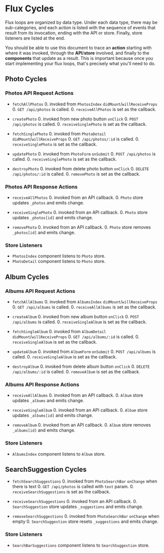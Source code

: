 # Flux Cycles

Flux loops are organized by data type. Under each data type, there may
be sub-categories, and each action is listed with the sequence of events
that result from its invocation, ending with the API or store. Finally,
store listeners are listed at the end.

You should be able to use this document to trace an **action** starting
with where it was invoked, through the **API**/**store** involved, and
finally to the **components** that update as a result. This is important
because once you start implementing your flux loops, that's precisely
what you'll need to do.


## Photo Cycles

### Photos API Request Actions

* `fetchAllPhotos`
  0. invoked from `PhotosIndex` `didMount`/`willReceiveProps`
  0. `GET /api/photos` is called.
  0. `receiveAllPhotos` is set as the callback.

* `createPhoto`
  0. invoked from new photo button `onClick`
  0. `POST /api/photos` is called.
  0. `receiveSinglePhoto` is set as the callback.

* `fetchSinglePhoto`
  0. invoked from `PhotoDetail` `didMount`/`willReceiveProps`
  0. `GET /api/photos/:id` is called.
  0. `receiveSinglePhoto` is set as the callback.

* `updatePhoto`
  0. invoked from `PhotoForm` `onSubmit`
  0. `POST /api/photos` is called.
  0. `receiveSinglePhoto` is set as the callback.

* `destroyPhoto`
  0. invoked from delete photo button `onClick`
  0. `DELETE /api/photos/:id` is called.
  0. `removePhoto` is set as the callback.

### Photos API Response Actions

* `receiveAllPhotos`
  0. invoked from an API callback.
  0. `Photo` store updates `_photos` and emits change.

* `receiveSinglePhoto`
  0. invoked from an API callback.
  0. `Photo` store updates `_photos[id]` and emits change.

* `removePhoto`
  0. invoked from an API callback.
  0. `Photo` store removes `_photos[id]` and emits change.

### Store Listeners

* `PhotosIndex` component listens to `Photo` store.
* `PhotoDetail` component listens to `Photo` store.


## Album Cycles

### Albums API Request Actions

* `fetchAllAlbums`
  0. invoked from `AlbumsIndex` `didMount`/`willReceiveProps`
  0. `GET /api/albums` is called.
  0. `receiveAllAlbums` is set as the callback.

* `createAlbum`
  0. invoked from new album button `onClick`
  0. `POST /api/albums` is called.
  0. `receiveSingleAlbum` is set as the callback.

* `fetchSingleAlbum`
  0. invoked from `AlbumDetail` `didMount`/`willReceiveProps`
  0. `GET /api/albums/:id` is called.
  0. `receiveSingleAlbum` is set as the callback.

* `updateAlbum`
  0. invoked from `AlbumForm` `onSubmit`
  0. `POST /api/albums` is called.
  0. `receiveSingleAlbum` is set as the callback.

* `destroyAlbum`
  0. invoked from delete album button `onClick`
  0. `DELETE /api/albums/:id` is called.
  0. `removeAlbum` is set as the callback.

### Albums API Response Actions

* `receiveAllAlbums`
  0. invoked from an API callback.
  0. `Album` store updates `_albums` and emits change.

* `receiveSingleAlbum`
  0. invoked from an API callback.
  0. `Album` store updates `_albums[id]` and emits change.

* `removeAlbum`
  0. invoked from an API callback.
  0. `Album` store removes `_albums[id]` and emits change.

### Store Listeners

* `AlbumsIndex` component listens to `Album` store.


## SearchSuggestion Cycles

* `fetchSearchSuggestions`
  0. invoked from `PhotoSearchBar` `onChange` when there is text
  0. `GET /api/photos` is called with `text` param.
  0. `receiveSearchSuggestions` is set as the callback.

* `receiveSearchSuggestions`
  0. invoked from an API callback.
  0. `SearchSuggestion` store updates `_suggestions` and emits change.

* `removeSearchSuggestions`
  0. invoked from `PhotoSearchBar` `onChange` when empty
  0. `SearchSuggestion` store resets `_suggestions` and emits change.

### Store Listeners

* `SearchBarSuggestions` component listens to `SearchSuggestion` store.
